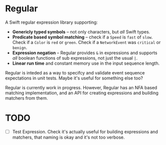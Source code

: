 # Regular

A Swift regular expression library supporting: 

* **Genericly typed symbols** – not only characters, but _all_ Swift types.
* **Predicate based symbol matching** – check if a `Speed` is `fast` of `slow`. Check if a `Color` is `red` or `green`. Check if a 
`NetworkEvent` was `critical` or `benign`.
* **Expression negation** – Regular provides `&` in expressions and supports _all_ boolean functions of sub expressions, not just the usual
`|`.
* **Linear run time** and constant memory use in the input sequence length.

Regular is inteded as a way to specifcy and validate event sequence expectations in unit tests. Maybe it's useful for something else too? 

Regular is currently work in progress. However, Regular has an NFA based matching implementation, and an API for creating expressions 
and building matchers from them.

# TODO
- [ ] Test Expression. Check it's actually useful for building expressions and matchers, that naming is okay and it's not too verbose.
